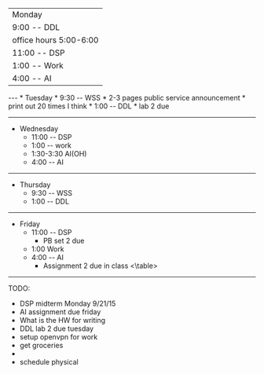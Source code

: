 
<table>
  <tr><td>  Monday  </td></tr>
  <tr><td>9:00 -- DDL </td></tr>
  <tr><td> office hours 5:00-6:00 </td></tr>
  <tr><td>11:00 -- DSP</td></tr>
  <tr><td>1:00 -- Work</td></tr>
  <tr><td>4:00 -- AI</td></tr>
</table>
---
* Tuesday
  * 9:30 -- WSS
    * 2-3 pages public service announcement
      * print out 20 times I think
  * 1:00 -- DDL
    * lab 2 due

---
* Wednesday
  * 11:00 -- DSP
  * 1:00 -- work
  * 1:30-3:30 AI(OH)
  * 4:00 -- AI

---
* Thursday
  * 9:30 -- WSS
  * 1:00 -- DDL

---
* Friday
  * 11:00 -- DSP
    * PB set 2 due
  * 1:00 Work
  * 4:00 -- AI
    * Assignment 2 due in class
<\table>
---
TODO:

* DSP midterm Monday 9/21/15
* AI assignment due friday
* What is the HW for writing
* DDL lab 2 due tuesday
* setup openvpn for work
* get groceries
* 
* schedule physical
